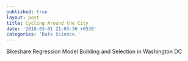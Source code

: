 ```yaml
---
published: true
layout: post
title: Cycling Around the City
date: '2018-03-01 21:03:36 +0530'
categories: 'Data Science,'
---
```


Bikeshare Regression Model Building and Selection in Washington DC

